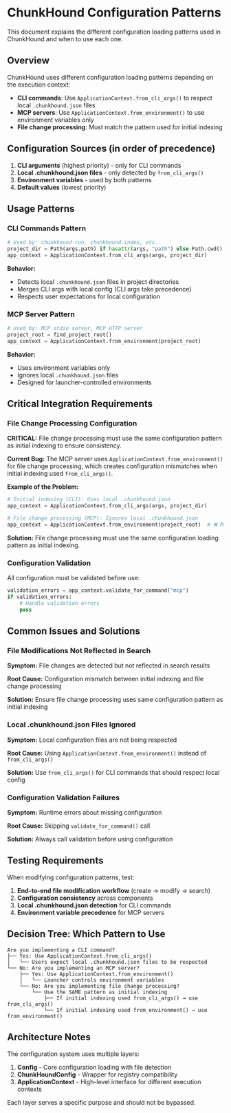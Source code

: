 # ChunkHound Configuration Patterns

This document explains the different configuration loading patterns used in ChunkHound and when to use each one.

## Overview

ChunkHound uses different configuration loading patterns depending on the execution context:

- **CLI commands**: Use `ApplicationContext.from_cli_args()` to respect local `.chunkhound.json` files
- **MCP servers**: Use `ApplicationContext.from_environment()` to use environment variables only
- **File change processing**: Must match the pattern used for initial indexing

## Configuration Sources (in order of precedence)

1. **CLI arguments** (highest priority) - only for CLI commands
2. **Local .chunkhound.json files** - only detected by `from_cli_args()`
3. **Environment variables** - used by both patterns
4. **Default values** (lowest priority)

## Usage Patterns

### CLI Commands Pattern

```python
# Used by: chunkhound run, chunkhound index, etc.
project_dir = Path(args.path) if hasattr(args, "path") else Path.cwd()
app_context = ApplicationContext.from_cli_args(args, project_dir)
```

**Behavior:**
- Detects local `.chunkhound.json` files in project directories
- Merges CLI args with local config (CLI args take precedence)
- Respects user expectations for local configuration

### MCP Server Pattern

```python
# Used by: MCP stdio server, MCP HTTP server
project_root = find_project_root()
app_context = ApplicationContext.from_environment(project_root)
```

**Behavior:**
- Uses environment variables only
- Ignores local `.chunkhound.json` files
- Designed for launcher-controlled environments

## Critical Integration Requirements

### File Change Processing Configuration

**CRITICAL:** File change processing must use the same configuration pattern as initial indexing to ensure consistency.

**Current Bug:** The MCP server uses `ApplicationContext.from_environment()` for file change processing, which creates configuration mismatches when initial indexing used `from_cli_args()`.

**Example of the Problem:**
```python
# Initial indexing (CLI): Uses local .chunkhound.json
app_context = ApplicationContext.from_cli_args(args, project_dir)

# File change processing (MCP): Ignores local .chunkhound.json
app_context = ApplicationContext.from_environment(project_root)  # ❌ MISMATCH
```

**Solution:** File change processing must use the same configuration loading pattern as initial indexing.

### Configuration Validation

All configuration must be validated before use:

```python
validation_errors = app_context.validate_for_command("mcp")
if validation_errors:
    # Handle validation errors
    pass
```

## Common Issues and Solutions

### File Modifications Not Reflected in Search

**Symptom:** File changes are detected but not reflected in search results

**Root Cause:** Configuration mismatch between initial indexing and file change processing

**Solution:** Ensure file change processing uses same configuration pattern as initial indexing

### Local .chunkhound.json Files Ignored

**Symptom:** Local configuration files are not being respected

**Root Cause:** Using `ApplicationContext.from_environment()` instead of `from_cli_args()`

**Solution:** Use `from_cli_args()` for CLI commands that should respect local config

### Configuration Validation Failures

**Symptom:** Runtime errors about missing configuration

**Root Cause:** Skipping `validate_for_command()` call

**Solution:** Always call validation before using configuration

## Testing Requirements

When modifying configuration patterns, test:

1. **End-to-end file modification workflow** (create → modify → search)
2. **Configuration consistency** across components
3. **Local .chunkhound.json detection** for CLI commands
4. **Environment variable precedence** for MCP servers

## Decision Tree: Which Pattern to Use

```
Are you implementing a CLI command?
├── Yes: Use ApplicationContext.from_cli_args()
│   └── Users expect local .chunkhound.json files to be respected
└── No: Are you implementing an MCP server?
    ├── Yes: Use ApplicationContext.from_environment()
    │   └── Launcher controls environment variables
    └── No: Are you implementing file change processing?
        └── Use the SAME pattern as initial indexing
            ├── If initial indexing used from_cli_args() → use from_cli_args()
            └── If initial indexing used from_environment() → use from_environment()
```

## Architecture Notes

The configuration system uses multiple layers:

1. **Config** - Core configuration loading with file detection
2. **ChunkHoundConfig** - Wrapper for registry compatibility
3. **ApplicationContext** - High-level interface for different execution contexts

Each layer serves a specific purpose and should not be bypassed.